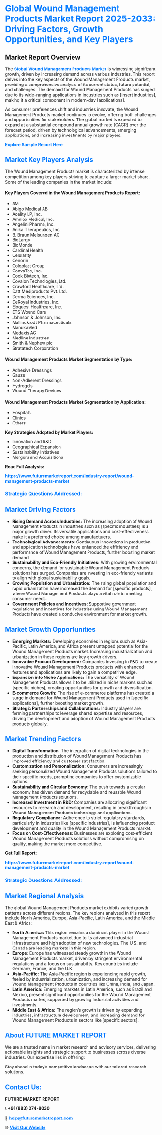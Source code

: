 <h1 style="color: #007BFF;">Global Wound Management Products Market Report 2025-2033: Driving Factors, Growth Opportunities, and Key Players</h1>

<section id="overview">
<h2>Market Report Overview</h2>
<p>The <a href="https://www.futuremarketreport.com/industry-report/wound-management-products-market" style="color: #007BFF; text-decoration: none;"><strong>Global Wound Management Products Market</strong></a> is witnessing significant growth, driven by increasing demand across various industries. This report delves into the key aspects of the Wound Management Products market, providing a comprehensive analysis of its current status, future potential, and challenges. The demand for Wound Management Products has surged due to its wide-ranging applications in industries such as [insert industries], making it a critical component in modern-day [applications].</p>
<p>As consumer preferences shift and industries innovate, the Wound Management Products market continues to evolve, offering both challenges and opportunities for stakeholders. The global market is expected to expand at a substantial compound annual growth rate (CAGR) over the forecast period, driven by technological advancements, emerging applications, and increasing investments by major players.</p>
</section>

<section id="overview">
<p><a href="https://www.futuremarketreport.com/request-sample/reportId=59963" style="color: #007BFF; text-decoration: none;"><strong>Explore Sample Report Here</strong></a></p>
</section>

<section id="key-players">
<h2 style="color: #007BFF;">Market Key Players Analysis</h2>
<p>The Wound Management Products market is characterized by intense competition among key players striving to capture a larger market share. Some of the leading companies in the market include:</p>
<h4>Key Players Covered in the Wound Management Products Report:</h4>
<ul><li>3M</li><li>Abigo Medical AB</li><li>Acelity LP, Inc.</li><li>Amniox Medical, Inc.</li><li>Angelini Pharma, Inc.</li><li>Anika Therapeutics, Inc.</li><li>B. Braun Melsungen AG</li><li>BioLargo</li><li>BioMonde</li><li>Cardinal Health</li><li>Celularity</li><li>Cenorin</li><li>Coloplast Group</li><li>ConvaTec, Inc.</li><li>Cook Biotech, Inc.</li><li>Covalon Technologies, Ltd.</li><li>Crawford Healthcare, Ltd.</li><li>Datt Mediproducts Pvt. Ltd.</li><li>Derma Sciences, Inc.</li><li>DeRoyal Industries, Inc.</li><li>Eloquest Healthcare, Inc.</li><li>ETS Wound Care</li><li>Johnson &amp; Johnson, Inc.</li><li>Mallinckrodt Pharmaceuticals</li><li>ManukaMed</li><li>Medaxis AG</li><li>Medline Industries</li><li>Smith &amp; Nephew plc</li><li>Stratatech Corporation</li></ul>
<h4>Wound Management Products Market Segmentation by Type:</h4>
<ul><li>Adhesive Dressings</li><li>Gauze</li><li>Non-Adherent Dressings</li><li>Hydrogels</li><li>Wound Therapy Devices</li></ul>

<h4>Wound Management Products Market Segmentation by Application:</h4>
<ul><li>Hospitals</li><li>Clinics</li><li>Others</li></ul>
<p><strong>Key Strategies Adopted by Market Players:</strong></p>
<ul>
<li>Innovation and R&D</li>
<li>Geographical Expansion</li>
<li>Sustainability Initiatives</li>
<li>Mergers and Acquisitions</li>
</ul>
</section>

<section>
<p><strong>Read Full Analysis: </strong></p><a href="https://www.futuremarketreport.com/industry-report/wound-management-products-market" style="color: #007BFF; text-decoration: none;"><strong>https://www.futuremarketreport.com/industry-report/wound-management-products-market</strong></a>
<h3 style="color: #007BFF;">Strategic Questions Addressed:</h3>
</section>

<section id="driving-factors">
<h2 style="color: #007BFF;">Market Driving Factors</h2>
<ul>
<li><strong>Rising Demand Across Industries:</strong> The increasing adoption of Wound Management Products in industries such as [specific industries] is a major growth driver. Its versatile applications and cost-effectiveness make it a preferred choice among manufacturers.</li>
<li><strong>Technological Advancements:</strong> Continuous innovations in production and application technologies have enhanced the efficiency and performance of Wound Management Products, further boosting market demand.</li>
<li><strong>Sustainability and Eco-Friendly Initiatives:</strong> With growing environmental concerns, the demand for sustainable Wound Management Products solutions has surged. Companies are investing in eco-friendly variants to align with global sustainability goals.</li>
<li><strong>Growing Population and Urbanization:</strong> The rising global population and rapid urbanization have increased the demand for [specific products], where Wound Management Products plays a vital role in meeting consumer needs.</li>
<li><strong>Government Policies and Incentives:</strong> Supportive government regulations and incentives for industries using Wound Management Products have created a conducive environment for market growth.</li>
</ul>
</section>

<section id="growth-opportunities">
<h2 style="color: #007BFF;">Market Growth Opportunities</h2>
<ul>
<li><strong>Emerging Markets:</strong> Developing economies in regions such as Asia-Pacific, Latin America, and Africa present untapped potential for the Wound Management Products market. Increasing industrialization and urbanization in these regions are key growth drivers.</li>
<li><strong>Innovative Product Development:</strong> Companies investing in R&D to create innovative Wound Management Products products with enhanced features and applications are likely to gain a competitive edge.</li>
<li><strong>Expansion into Niche Applications:</strong> The versatility of Wound Management Products allows it to be utilized in niche markets such as [specific niches], creating opportunities for growth and diversification.</li>
<li><strong>E-commerce Growth:</strong> The rise of e-commerce platforms has created a surge in demand for Wound Management Products used in [specific applications], further boosting market growth.</li>
<li><strong>Strategic Partnerships and Collaborations:</strong> Industry players are forming partnerships to leverage shared expertise and resources, driving the development and adoption of Wound Management Products products globally.</li>
</ul>
</section>

<section id="trending-factors">
<h2 style="color: #007BFF;">Market Trending Factors</h2>
<ul>
<li><strong>Digital Transformation:</strong> The integration of digital technologies in the production and distribution of Wound Management Products has improved efficiency and customer satisfaction.</li>
<li><strong>Customization and Personalization:</strong> Consumers are increasingly seeking personalized Wound Management Products solutions tailored to their specific needs, prompting companies to offer customizable options.</li>
<li><strong>Sustainability and Circular Economy:</strong> The push towards a circular economy has driven demand for recyclable and reusable Wound Management Products solutions.</li>
<li><strong>Increased Investment in R&D:</strong> Companies are allocating significant resources to research and development, resulting in breakthroughs in Wound Management Products technology and applications.</li>
<li><strong>Regulatory Compliance:</strong> Adherence to strict regulatory standards, particularly in industries like [specific industries], is influencing product development and quality in the Wound Management Products market.</li>
<li><strong>Focus on Cost-Effectiveness:</strong> Businesses are exploring cost-efficient Wound Management Products solutions without compromising on quality, making the market more competitive.</li>
</ul>
</section>

<section>
<p><strong>Get Full Report: </strong></p><a href="https://www.futuremarketreport.com/industry-report/wound-management-products-market" style="color: #007BFF; text-decoration: none;"><strong>https://www.futuremarketreport.com/industry-report/wound-management-products-market</strong></a>
<h3 style="color: #007BFF;">Strategic Questions Addressed:</h3>
</section>


<section id="regional-analysis">
<h2 style="color: #007BFF;">Market Regional Analysis</h2>
<p>The global Wound Management Products market exhibits varied growth patterns across different regions. The key regions analyzed in this report include North America, Europe, Asia-Pacific, Latin America, and the Middle East & Africa:</p>
<ul>
<li><strong>North America:</strong> This region remains a dominant player in the Wound Management Products market due to its advanced industrial infrastructure and high adoption of new technologies. The U.S. and Canada are leading markets in this region.</li>
<li><strong>Europe:</strong> Europe has witnessed steady growth in the Wound Management Products market, driven by stringent environmental regulations and a focus on sustainability. Key countries include Germany, France, and the U.K.</li>
<li><strong>Asia-Pacific:</strong> The Asia-Pacific region is experiencing rapid growth, fueled by industrialization, urbanization, and increasing demand for Wound Management Products in countries like China, India, and Japan.</li>
<li><strong>Latin America:</strong> Emerging markets in Latin America, such as Brazil and Mexico, present significant opportunities for the Wound Management Products market, supported by growing industrial activities and investments.</li>
<li><strong>Middle East & Africa:</strong> The region’s growth is driven by expanding industries, infrastructure development, and increasing demand for Wound Management Products in sectors like [specific sectors].</li>
</ul>
</section>

<footer>
<h2 style="color: #007BFF;">About FUTURE MARKET REPORT</h2>
<p>We are a trusted name in market research and advisory services, delivering actionable insights and strategic support to businesses across diverse industries. Our expertise lies in offering:</p>

<p>Stay ahead in today’s competitive landscape with our tailored research solutions.</p>

<h2 style="color: #007BFF;">Contact Us:</h2>
<p><strong>FUTURE MARKET REPORT</strong></p>
<p>📞 <strong>+91 (883) 074-8030</strong></p>
<p>📧 <strong><a href="mailto:help@futuremarketreport.com" style="color: #007BFF;">help@futuremarketreport.com</a></strong></p>
<p>🌐 <strong><a href="https://www.futuremarketreport.com/" style="color: #007BFF;">Visit Our Website</a></strong></p>
</footer>